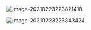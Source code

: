 ![image-20210223223821418](C:\Users\season\AppData\Roaming\Typora\typora-user-images\image-20210223223821418.png)

![image-20210223223843424](C:\Users\season\AppData\Roaming\Typora\typora-user-images\image-20210223223843424.png)